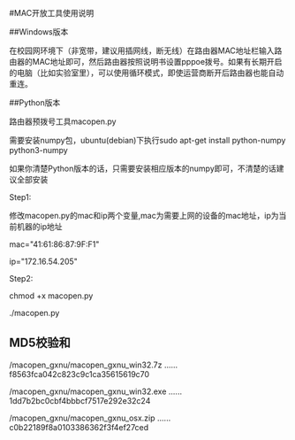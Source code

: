 #MAC开放工具使用说明

##Windows版本

在校园网环境下（非宽带，建议用插网线，断无线）在路由器MAC地址栏输入路由器的MAC地址即可，然后路由器按照说明书设置pppoe拨号。如果有长期开启的电脑（比如实验室里），可以使用循环模式，即使运营商断开后路由器也能自动重连。

##Python版本

路由器预拨号工具macopen.py

需要安装numpy包，ubuntu(debian)下执行sudo apt-get install python-numpy python3-numpy

如果你清楚Python版本的话，只需要安装相应版本的numpy即可，不清楚的话建议全部安装

Step1:

修改macopen.py的mac和ip两个变量,mac为需要上网的设备的mac地址，ip为当前机器的ip地址

mac="41:61:86:87:9F:F1"

ip="172.16.54.205" 

Step2:

chmod +x macopen.py

./macopen.py

## MD5校验和

/macopen_gxnu/macopen_gxnu_win32.7z ...... f8563fca042c823c9c1ca35615619c70

/macopen_gxnu/macopen_gxnu_win32.exe ...... 1dd7b2bc0cbf4bbbcf7517e292e32c24

/macopen_gxnu/macopen_gxnu_osx.zip ...... c0b22189f8a0103386362f3f4ef27ced
